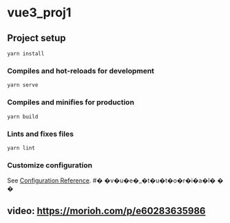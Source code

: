 # vue3_proj1

## Project setup
```
yarn install
```

### Compiles and hot-reloads for development
```
yarn serve
```

### Compiles and minifies for production
```
yarn build
```

### Lints and fixes files
```
yarn lint
```

### Customize configuration
See [Configuration Reference](https://cli.vuejs.org/config/).
#� �v�u�e�_�t�u�t�o�r�i�a�l�
�
�
## video: https://morioh.com/p/e60283635986
